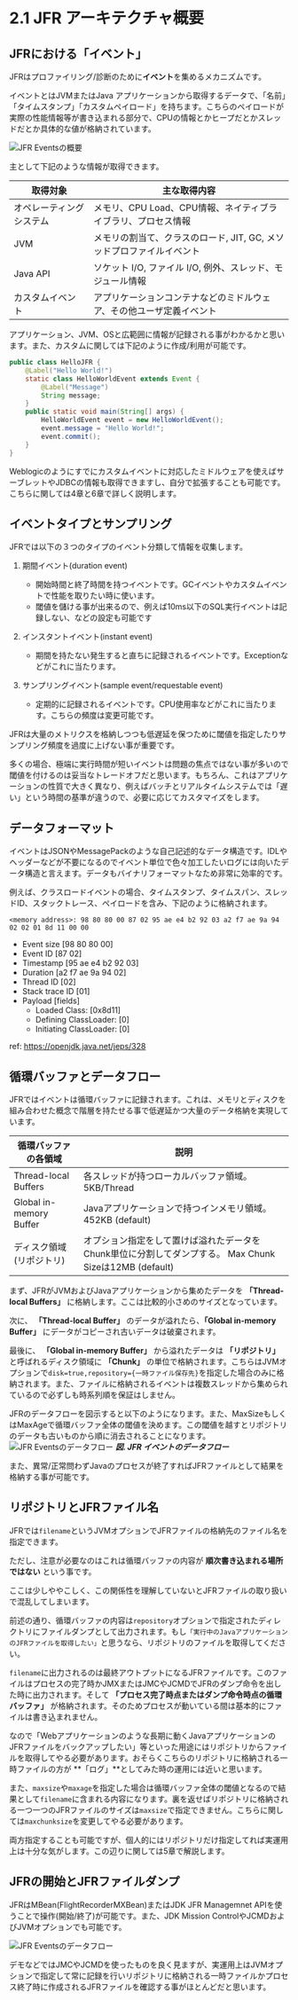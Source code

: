 # 2.1 JFR アーキテクチャ概要

## JFRにおける「イベント」

JFRはプロファイリング/診断のために**イベント**を集めるメカニズムです。

イベントとはJVMまたはJava アプリケーションから取得するデータで、「名前」「タイムスタンプ」「カスタムペイロード」を持ちます。こちらのペイロードが実際の性能情報等が書き込まれる部分で、CPUの情報とかヒープだとかスレッドだとか具体的な値が格納されています。

![JFR Eventsの概要](../images/02-01-jfr_events.svg)

主として下記のような情報が取得できます。

| 取得対象 | 主な取得内容|
| -- | -- |
| オペレーティングシステム | メモリ、CPU Load、CPU情報、ネイティブライブラリ、プロセス情報 |
| JVM| メモリの割当て、クラスのロード, JIT, GC, メソッドプロファイルイベント|
| Java API | ソケット I/O, ファイル I/O, 例外、スレッド、モジュール情報|
| カスタムイベント | アプリケーションコンテナなどのミドルウェア、その他ユーザ定義イベント|

アプリケーション、JVM、OSと広範囲に情報が記録される事がわかるかと思います。また、カスタムに関しては下記のように作成/利用が可能です。

```java
public class HelloJFR {
    @Label("Hello World!")
    static class HelloWorldEvent extends Event {
        @Label("Message")
        String message;
    }
    public static void main(String[] args) {
        HelloWorldEvent event = new HelloWorldEvent();
        event.message = "Hello World!";
        event.commit();
    }
}
```

Weblogicのようにすでにカスタムイベントに対応したミドルウェアを使えばサーブレットやJDBCの情報も取得できますし、自分で拡張することも可能です。
こちらに関しては4章と6章で詳しく説明します。

## イベントタイプとサンプリング

JFRでは以下の３つのタイプのイベント分類して情報を収集します。

1. 期間イベント(duration event)
    - 開始時間と終了時間を持つイベントです。GCイベントやカスタムイベントで性能を取りたい時に使います。
    - 閾値を儲ける事が出来るので、例えば10ms以下のSQL実行イベントは記録しない、などの設定も可能です

2. インスタントイベント(instant event)
    - 期間を持たない発生すると直ちに記録されるイベントです。Exceptionなどがこれに当たります。

3. サンプリングイベント(sample event/requestable event)
    - 定期的に記録されるイベントです。CPU使用率などがこれに当たります。こちらの頻度は変更可能です。

JFRは大量のメトリクスを格納しつつも低遅延を保つために閾値を指定したりサンプリング頻度を過度に上げない事が重要です。

多くの場合、極端に実行時間が短いイベントは問題の焦点ではない事が多いので閾値を付けるのは妥当なトレードオフだと思います。もちろん、これはアプリケーションの性質で大きく異なり、例えばバッチとリアルタイムシステムでは「遅い」という時間の基準が違うので、必要に応じてカスタマイズをします。

## データフォーマット

イベントはJSONやMessagePackのような自己記述的なデータ構造です。IDLやヘッダーなどが不要になるのでイベント単位で色々加工したいログには向いたデータ構造と言えます。データもバイナリフォーマットなため非常に効率的です。

例えば、クラスロードイベントの場合、タイムスタンプ、タイムスパン、スレッドID、スタックトレース、ペイロードを含み、下記のように格納されます。

`<memory address>: 98 80 80 00 87 02 95 ae e4 b2 92 03 a2 f7 ae 9a 94 02 02 01 8d 11 00 00`

* Event size [98 80 80 00]
* Event ID [87 02]
* Timestamp [95 ae e4 b2 92 03]
* Duration [a2 f7 ae 9a 94 02]
* Thread ID [02]
* Stack trace ID [01]
* Payload [fields]
  * Loaded Class: [0x8d11]
  * Defining ClassLoader: [0]
  * Initiating ClassLoader: [0]

ref: https://openjdk.java.net/jeps/328

## 循環バッファとデータフロー

JFRではイベントは循環バッファに記録されます。これは、メモリとディスクを組み合わせた概念で階層を持たせる事で低遅延かつ大量のデータ格納を実現しています。

| 循環バッファの各領域 | 説明|
| -- | -- |
| Thread-local Buffers | 各スレッドが持つローカルバッファ領域。5KB/Thread |
| Global in-memory Buffer | Javaアプリケーションで持つインメモリ領域。452KB (default)|
| ディスク領域(リポジトリ) | オプション指定をして置けば溢れたデータをChunk単位に分割してダンプする。 Max Chunk Sizeは12MB (default)|

まず、JFRがJVMおよびJavaアプリケーションから集めたデータを **「Thread-local Buffers」** に格納します。ここは比較的小さめのサイズとなっています。

次に、 **「Thread-local Buffer」** のデータが溢れたら、**「Global in-memory Buffer」** にデータがコピーされ古いデータは破棄されます。

最後に、 **「Global in-memory Buffer」** から溢れたデータは **「リポジトリ」** と呼ばれるディスク領域に **「Chunk」** の単位で格納されます。こちらはJVMオプションで`disk=true,repository={一時ファイル保存先}`を指定した場合のみに格納されます。また、ファイルに格納されるイベントは複数スレッドから集められているので必ずしも時系列順を保証はしません。

JFRのデータフローを図示すると以下のようになります。また、MaxSizeもしくはMaxAgeで循環バッファ全体の閾値を決めます。この閾値を越すとリポジトリのデータも古いものから順に消去されることになります。
![JFR Eventsのデータフロー](../images/02-01-jfr_dataflow.svg)
***図. JFR イベントのデータフロー*** 

また、異常/正常問わずJavaのプロセスが終了すればJFRファイルとして結果を格納する事が可能です。

## リポジトリとJFRファイル名

JFRでは`filename`というJVMオプションでJFRファイルの格納先のファイル名を指定できます。

ただし、注意が必要なのはこれは循環バッファの内容が **順次書き込まれる場所ではない** という事です。

ここは少しややこしく、この関係性を理解していないとJFRファイルの取り扱いで混乱してしまいます。

前述の通り、循環バッファの内容は`repository`オプションで指定されたディレクトリにファイルダンプとして出力されます。もし`「実行中のJavaアプリケーションのJFRファイルを取得したい」`と思うなら、リポジトリのファイルを取得してください。

`filename`に出力されるのは最終アウトプットになるJFRファイルです。このファイルはプロセスの完了時かJMXまたはJMCやJCMDでJFRのダンプ命令を出した時に出力されます。そして **「プロセス完了時点またはダンプ命令時点の循環バッファ」** が格納されます。そのためプロセスが動いている間は基本的にファイルは書き込まれません。

なので「Webアプリケーションのような長期に動くJavaアプリケーションのJFRファイルをバックアップしたい」等といった用途にはリポジトリからファイルを取得してやる必要があります。おそらくこちらのリポジトリに格納される一時ファイルの方が **「ログ」**としてみた時の運用には近いと思います。

また、`maxsize`や`maxage`を指定した場合は循環バッファ全体の閾値となるので結果として`filename`に含まれる内容になります。裏を返せばリポジトリに格納される一つ一つのJFRファイルのサイズは`maxsize`で指定できません。こちらに関しては`maxchunksize`を変更してやる必要があります。

両方指定することも可能ですが、個人的にはリポジトリだけ指定してれば実運用上は十分な気がします。この辺りに関しては5章で解説します。

## JFRの開始とJFRファイルダンプ

JFRはMBean(FlightRecorderMXBean)またはJDK JFR Managemnet APIを使うことで操作(開始/終了)が可能です。また、JDK Mission ControlやJCMDおよびJVMオプションでも可能です。

![JFR Eventsのデータフロー](../images/02-01-jfr_operation.svg)

デモなどではJMCやJCMDを使ったものを良く見ますが、実運用上はJVMオプションで指定して常に記録を行いリポジトリに格納される一時ファイルかプロセス終了時に作成されるJFRファイルを確認する事がほとんどだと思います。